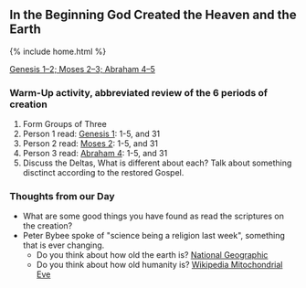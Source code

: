 ## In the Beginning God Created the Heaven and the Earth

{% include home.html %}

[Genesis 1–2; Moses 2–3; Abraham 4–5](https://abn.churchofjesuschrist.org/study/manual/come-follow-me-for-sunday-school-old-testament-2022/02?lang=eng)

### Warm-Up activity, abbreviated review of the 6 periods of creation
1. Form Groups of Three
2. Person 1 read: [Genesis 1](https://abn.churchofjesuschrist.org/study/scriptures/ot/gen/1?lang=eng): 1-5, and 31
3. Person 2 read: [Moses 2](https://abn.churchofjesuschrist.org/study/scriptures/pgp/moses/2?lang=eng): 1-5, and 31
4. Person 3 read: [Abraham 4](https://abn.churchofjesuschrist.org/study/scriptures/pgp/abr/4?lang=eng): 1-5, and 31
5. Discuss the Deltas, What is different about each?  Talk about something disctinct according to the restored Gospel.

### Thoughts from our Day
* What are some good things you have found as read the scriptures on the creation?
* Peter Bybee spoke of "science being a religion last week", something that is ever changing.  
    * Do you think about how old the earth is?  [National Geographic](https://www.nationalgeographic.org/article/how-did-scientists-calculate-age-earth/)
    * Do you think about how old humanity is?  [Wikipedia Mitochondrial Eve](https://en.wikipedia.org/wiki/Mitochondrial_Eve)

